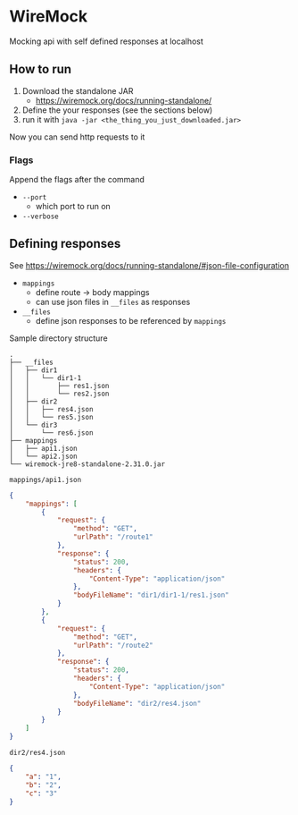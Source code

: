 # WireMock

Mocking api with self defined responses at localhost

## How to run

1. Download the standalone JAR
	- <https://wiremock.org/docs/running-standalone/>
2. Define the your responses (see the sections below)
3. run it with `java -jar <the_thing_you_just_downloaded.jar>`

Now you can send http requests to it 

### Flags

Append the flags after the command

- `--port`
	- which port to run on
- `--verbose`

## Defining responses

See <https://wiremock.org/docs/running-standalone/#json-file-configuration>

- `mappings`
	- define route -> body mappings
	- can use json files in `__files` as responses
- `__files`
	- define json responses to be referenced by `mappings`

Sample directory structure

```
.
├── __files
│   ├── dir1
│   │   └── dir1-1
│   │       ├── res1.json
│   │       └── res2.json
│   ├── dir2
│   │   ├── res4.json
│   │   └── res5.json
│   └── dir3
│       └── res6.json
├── mappings
│   ├── api1.json
│   └── api2.json
└── wiremock-jre8-standalone-2.31.0.jar
```

`mappings/api1.json`

```json
{
    "mappings": [
        {
            "request": {
                "method": "GET",
                "urlPath": "/route1"
            },
            "response": {
                "status": 200,
                "headers": {
                    "Content-Type": "application/json"
                },
                "bodyFileName": "dir1/dir1-1/res1.json"
            }
        },
        {
            "request": {
                "method": "GET",
                "urlPath": "/route2"
            },
            "response": {
                "status": 200,
                "headers": {
                    "Content-Type": "application/json"
                },
                "bodyFileName": "dir2/res4.json"
            }
        }
    ]
}
```

`dir2/res4.json`

```json
{
    "a": "1",
    "b": "2",
    "c": "3"
}
```